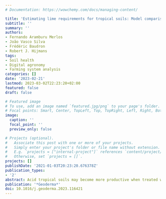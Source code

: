 ```yaml
---
# Documentation: https://wowchemy.com/docs/managing-content/

title: 'Estimating lime requirements for tropical soils: Model comparison and development' 
subtitle: ''
summary: ''
authors:
- Fernando Aramburu Merlos
- João Vasco Silva
- Frédéric Baudron
- Robert J. Hijmans
tags:
- Soil health
- Digital agronomy
- Farming system analysis
categories: []
date: '2023-02-21'
lastmod: 2023-03-02T22:23:20+02:00
featured: false
draft: false

# Featured image
# To use, add an image named `featured.jpg/png` to your page's folder.
# Focal points: Smart, Center, TopLeft, Top, TopRight, Left, Right, BottomLeft, Bottom, BottomRight.
image:
  caption: ''
  focal_point: ''
  preview_only: false

# Projects (optional).
#   Associate this post with one or more of your projects.
#   Simply enter your project's folder or file name without extension.
#   E.g. `projects = ["internal-project"]` references `content/project/deep-learning/index.md`.
#   Otherwise, set `projects = []`.
projects: []
publishDate: '2021-01-03T20:23:20.676378Z'
publication_types:
- '2'
abstract: Acid tropical soils may become more productive when treated with agricultural lime, but optimal lime rates have yet to be determined in many tropical regions. In these regions, lime rates can be estimated with lime requirement models based on widely available soil data. We reviewed seven of these models and introduced a new model (LiTAS). We evaluated the models' ability to predict the amount of lime needed to reach a target change in soil chemical properties with data from four soil incubation studies covering 31 soil types. Two foundational models, one targeting acidity saturation and the other targeting base saturation, were more accurate than the five models that were derived from them, while the LiTAS model was the most accurate. The models were used to estimate lime requirements for 303 African soil samples. We found large differences in the estimated lime rates depending on the target soil chemical property of the model. Therefore, an important first step in formulating liming recommendations is to clearly identify the soil property of interest and the target value that needs to be reached. While the LiTAS model can be useful for strategic research, more information on acidity-related problems other than aluminum toxicity is needed to comprehensively assess the benefits of liming."
publication: '*Geoderma*'
doi: 10.1016/j.geoderma.2023.116421
---
```

